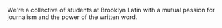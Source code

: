 We're a collective of students at Brooklyn Latin with a mutual passion for journalism and the power of the written word.
